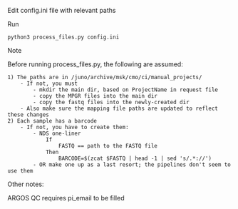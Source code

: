 Edit config.ini file with relevant paths

Run 

```
python3 process_files.py config.ini
```


Note

Before running process_files.py, the following are assumed:

    1) The paths are in /juno/archive/msk/cmo/ci/manual_projects/
        - If not, you must 
            - mkdir the main dir, based on ProjectName in request file
            - copy the MPGR files into the main dir
            - copy the fastq files into the newly-created dir
        - Also make sure the mapping file paths are updated to reflect these changes
    2) Each sample has a barcode
        - If not, you have to create them:
            - NDS one-liner
                If
                    FASTQ == path to the FASTQ file
                Then
                    BARCODE=$(zcat $FASTQ | head -1 | sed 's/.*://')
            - OR make one up as a last resort; the pipelines don't seem to use them

Other notes:

ARGOS QC requires pi_email to be filled
